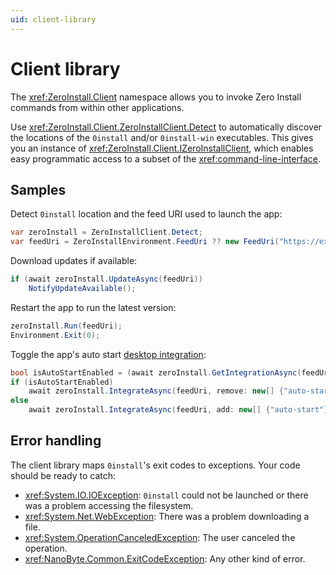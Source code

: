 ```yaml
---
uid: client-library
---
```


# Client library

The <xref:ZeroInstall.Client> namespace allows you to invoke Zero Install commands from within other applications.

Use <xref:ZeroInstall.Client.ZeroInstallClient.Detect> to automatically discover the locations of the `0install` and/or `0install-win` executables. This gives you an instance of <xref:ZeroInstall.Client.IZeroInstallClient>, which enables easy programmatic access to a subset of the <xref:command-line-interface>.

## Samples

Detect `0install` location and the feed URI used to launch the app:

```csharp
var zeroInstall = ZeroInstallClient.Detect;
var feedUri = ZeroInstallEnvironment.FeedUri ?? new FeedUri("https://example.com/your-feed.xml");
```

Download updates if available:

```csharp
if (await zeroInstall.UpdateAsync(feedUri))
    NotifyUpdateAvailable();
```

Restart the app to run the latest version:

```csharp
zeroInstall.Run(feedUri);
Environment.Exit(0);
```

Toggle the app's auto start [desktop integration](https://docs.0install.net/details/desktop-integration/):

```csharp
bool isAutoStartEnabled = (await zeroInstall.GetIntegrationAsync(feedUri)).Contains("auto-start");
if (isAutoStartEnabled)
    await zeroInstall.IntegrateAsync(feedUri, remove: new[] {"auto-start"});
else
    await zeroInstall.IntegrateAsync(feedUri, add: new[] {"auto-start"});
```

## Error handling

The client library maps `0install`'s exit codes to exceptions. Your code should be ready to catch:

- <xref:System.IO.IOException>: `0install` could not be launched or there was a problem accessing the filesystem.
- <xref:System.Net.WebException>: There was a problem downloading a file.
- <xref:System.OperationCanceledException>: The user canceled the operation.
- <xref:NanoByte.Common.ExitCodeException>: Any other kind of error.
